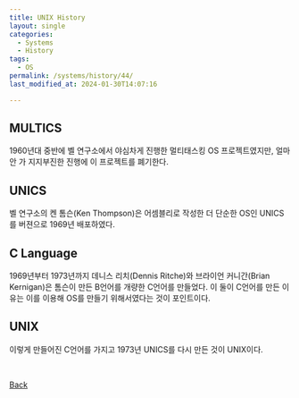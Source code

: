 ```yaml
---
title: UNIX History
layout: single
categories:
  - Systems
  - History
tags:
  - OS
permalink: /systems/history/44/
last_modified_at: 2024-01-30T14:07:16

---
```


## MULTICS

1960년대 중반에 벨 연구소에서 야심차게 진행한 멀티태스킹 OS 프로젝트였지만,
얼마 안 가 지지부진한 진행에 이 프로젝트를 폐기한다.

## UNICS

벨 연구소의 켄 톰슨(Ken Thompson)은 어셈블리로 작성한 더 단순한 OS인 UNICS를 버젼으로 1969년 배포하였다.

## C Language

1969년부터 1973년까지 데니스 리치(Dennis Ritche)와 브라이언 커니간(Brian Kernigan)은 톰슨이 만든 B언어를 개량한 C언어를 만들었다.
이 둘이 C언어를 만든 이유는 이를 이용해 OS를 만들기 위해서였다는 것이 포인트이다.

## UNIX

이렇게 만들어진 C언어를 가지고 1973년 UNICS를 다시 만든 것이 UNIX이다.

<br>

[Back](/systems/history/)